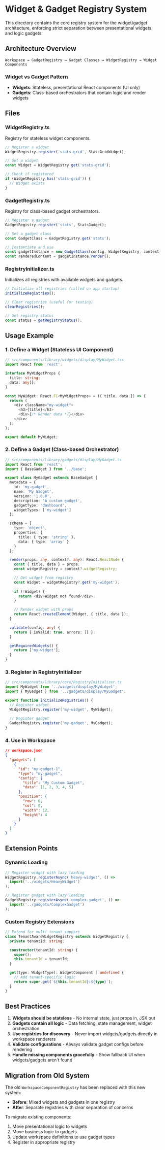 # Widget & Gadget Registry System

This directory contains the core registry system for the widget/gadget architecture, enforcing strict separation between presentational widgets and logic gadgets.

## Architecture Overview

```
Workspace → GadgetRegistry → Gadget Classes → WidgetRegistry → Widget Components
```

### Widget vs Gadget Pattern

- **Widgets**: Stateless, presentational React components (UI only)
- **Gadgets**: Class-based orchestrators that contain logic and render widgets

## Files

### WidgetRegistry.ts
Registry for stateless widget components.

```typescript
// Register a widget
WidgetRegistry.register('stats-grid', StatsGridWidget);

// Get a widget
const Widget = WidgetRegistry.get('stats-grid');

// Check if registered
if (WidgetRegistry.has('stats-grid')) {
  // Widget exists
}
```

### GadgetRegistry.ts
Registry for class-based gadget orchestrators.

```typescript
// Register a gadget
GadgetRegistry.register('stats', StatsGadget);

// Get a gadget class
const GadgetClass = GadgetRegistry.get('stats');

// Instantiate and use
const gadgetInstance = new GadgetClass(config, WidgetRegistry, context);
const renderedContent = gadgetInstance.render();
```

### RegistryInitializer.ts
Initializes all registries with available widgets and gadgets.

```typescript
// Initialize all registries (called on app startup)
initializeRegistries();

// Clear registries (useful for testing)
clearRegistries();

// Get registry status
const status = getRegistryStatus();
```

## Usage Example

### 1. Define a Widget (Stateless UI Component)

```typescript
// src/components/library/widgets/display/MyWidget.tsx
import React from 'react';

interface MyWidgetProps {
  title: string;
  data: any[];
}

const MyWidget: React.FC<MyWidgetProps> = ({ title, data }) => {
  return (
    <div className="my-widget">
      <h3>{title}</h3>
      <div>{/* Render data */}</div>
    </div>
  );
};

export default MyWidget;
```

### 2. Define a Gadget (Class-based Orchestrator)

```typescript
// src/components/library/gadgets/display/MyGadget.ts
import React from 'react';
import { BaseGadget } from '../base';

export class MyGadget extends BaseGadget {
  metadata = {
    id: 'my-gadget',
    name: 'My Gadget',
    version: '1.0.0',
    description: 'A custom gadget',
    gadgetType: 'dashboard',
    widgetTypes: ['my-widget']
  };

  schema = {
    type: 'object',
    properties: {
      title: { type: 'string' },
      data: { type: 'array' }
    }
  };

  render(props: any, context?: any): React.ReactNode {
    const { title, data } = props;
    const widgetRegistry = context?.widgetRegistry;

    // Get widget from registry
    const Widget = widgetRegistry?.get('my-widget');
    
    if (!Widget) {
      return <div>Widget not found</div>;
    }

    // Render widget with props
    return React.createElement(Widget, { title, data });
  }

  validate(config: any) {
    return { isValid: true, errors: [] };
  }

  getRequiredWidgets() {
    return ['my-widget'];
  }
}
```

### 3. Register in RegistryInitializer

```typescript
// src/components/library/core/RegistryInitializer.ts
import MyWidget from '../widgets/display/MyWidget';
import { MyGadget } from '../gadgets/display/MyGadget';

export function initializeRegistries() {
  // Register widget
  WidgetRegistry.register('my-widget', MyWidget);
  
  // Register gadget
  GadgetRegistry.register('my-gadget', MyGadget);
}
```

### 4. Use in Workspace

```json
// workspace.json
{
  "gadgets": [
    {
      "id": "my-gadget-1",
      "type": "my-gadget",
      "config": {
        "title": "My Custom Gadget",
        "data": [1, 2, 3, 4, 5]
      },
      "position": {
        "row": 0,
        "col": 0,
        "width": 12,
        "height": 4
      }
    }
  ]
}
```

## Extension Points

### Dynamic Loading
```typescript
// Register widget with lazy loading
WidgetRegistry.registerAsync('heavy-widget', () => 
  import('../widgets/HeavyWidget')
);

// Register gadget with lazy loading
GadgetRegistry.registerAsync('complex-gadget', () => 
  import('../gadgets/ComplexGadget')
);
```

### Custom Registry Extensions
```typescript
// Extend for multi-tenant support
class TenantAwareWidgetRegistry extends WidgetRegistry {
  private tenantId: string;

  constructor(tenantId: string) {
    super();
    this.tenantId = tenantId;
  }

  get(type: WidgetType): WidgetComponent | undefined {
    // Add tenant-specific logic
    return super.get(`${this.tenantId}:${type}`);
  }
}
```

## Best Practices

1. **Widgets should be stateless** - No internal state, just props in, JSX out
2. **Gadgets contain all logic** - Data fetching, state management, widget orchestration
3. **Use registries for discovery** - Never import widgets/gadgets directly in workspace renderers
4. **Validate configurations** - Always validate gadget configs before rendering
5. **Handle missing components gracefully** - Show fallback UI when widgets/gadgets aren't found

## Migration from Old System

The old `WorkspaceComponentRegistry` has been replaced with this new system:

- **Before**: Mixed widgets and gadgets in one registry
- **After**: Separate registries with clear separation of concerns

To migrate existing components:
1. Move presentational logic to widgets
2. Move business logic to gadgets
3. Update workspace definitions to use gadget types
4. Register in appropriate registry 